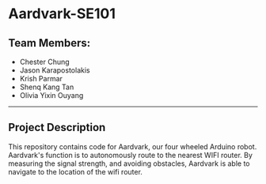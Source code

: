 # Aardvark-SE101
## Team Members:
* Chester Chung
* Jason Karapostolakis
* Krish Parmar
* Shenq Kang Tan
* Olivia Yixin Ouyang

---

## Project Description
This repository contains code for Aardvark, our four wheeled Arduino robot. Aardvark's function is to autonomously route to the nearest WIFI router. By measuring the signal strength, and avoiding obstacles, Aardvark is able to navigate to the location of the wifi router.
